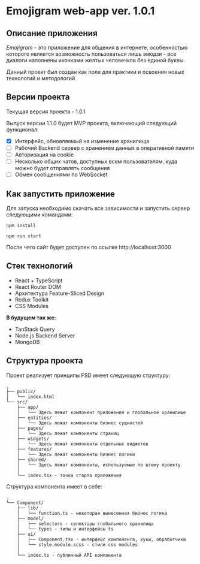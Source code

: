 # Emojigram web-app ver. 1.0.1

## Описание приложения
*Emojigram* - это приложение для общения в интернете, особенностью которого является возможность пользоваться лишь эмодзи - все диалоги наполнены иконками желтых человечков без единой буквы.

Данный проект был создан как поле для практики и освоения новых технологий и методологий 

## Версии проекта
Текущая версия проекта - 1.0.1

Выпуск версии 1.1.0 будет MVP проекта, включающий следующий функционал:

- [x] Интерфейс, обновляемый на изменение хранилища
- [ ] Рабочий Backend сервер с хранением данных в оперативной памяти
- [ ] Авторизация на cookie
- [ ] Несколько общих чатов, доступных всем пользователям, куда можно будет отправлять сообщения
- [ ] Обмен сообщениями по WebSocket

## Как запустить приложение
Для запуска необходимо скачать все зависимости и запустить сервер следующими командами:

```npm install```

```npm run start```

После чего сайт будет доступен по ссылке http://localhost:3000

## Стек технологий
- React + TypeScript
- React Router DOM
- Архитектура Feature-Sliced Design
- Redux Toolkit
- CSS Modules

**В будущем так же:**
- TanStack Query
- Node.js Backend Server
- MongoDB 

## Структура проекта
Проект реализует принципы FSD имеет следующую структуру:
```
.
├── public/
│   └── index.html
└── src/
    ├── app/
    │   └── Здесь лежит компонент приложения и глобальное хранилище
    ├── entities/
    │   └── Здесь лежат компоненты бизнес сущностей 
    ├── pages/
    │   └── Здесь лежат компоненты страниц
    ├── widgets/
    │   └── Здесь лежат компоненты отдельных виджетов
    ├── features/
    │   └── Здесь лежат компоненты бизнес логики
    ├── shared/
    │   └── Здесь лежат компоненты, используемые по всему проекту
    │
    └── index.tsx - точка старта приложения
```

Структура компонента имеет в себе:
```
.
└── Component/
    ├── lib/
    │   └── function.ts - некоторая вынесенная бизнес логика
    ├── model/
    │   ├── selectors - селекторы глобального хранилища
    │   └── types - типы и интерфейсы ts
    ├── ui/
    │   ├── Component.tsx - интерфейс компонента, хуки, обработчики
    │   └── style.module.scss - стили css modules
    │
    └── index.ts - публичный API компонента
```
